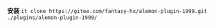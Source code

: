  **安装** `it clone https://gitee.com/fantasy-hx/alemon-plugin-1999.git ./plugins/alemon-plugin-1999/`